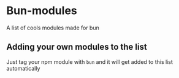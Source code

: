 # Bun-modules

A list of cools modules made for bun

## Adding your own modules to the list

Just tag your npm module with `bun` and it will get added to this list automatically
